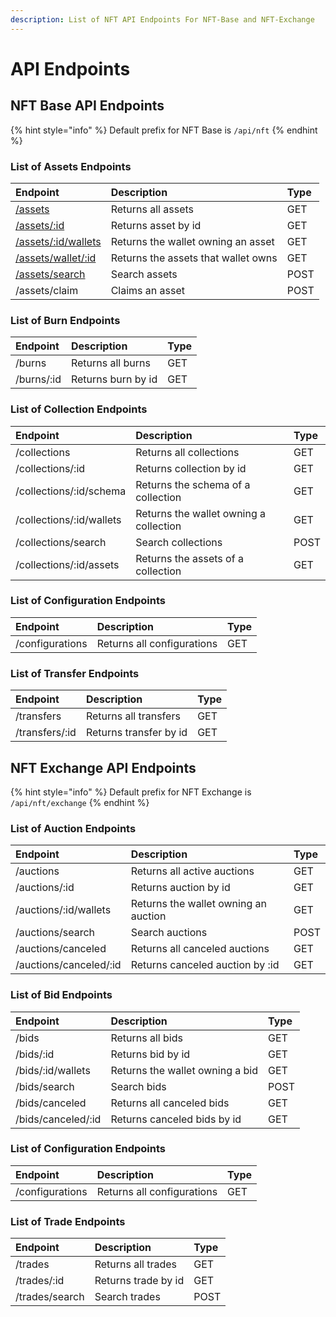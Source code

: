 ```yaml
---
description: List of NFT API Endpoints For NFT-Base and NFT-Exchange
---
```


# API Endpoints

## NFT Base API Endpoints

{% hint style="info" %}
Default prefix for NFT Base is `/api/nft`
{% endhint %}

### List of Assets Endpoints

| Endpoint | Description | Type |
| :--- | :--- | :--- |
| [​/assets​](assets.md#all-assets) | Returns all assets | GET |
| [​/assets/:id​](assets.md#asset-by-id) | Returns asset by id | GET |
| [​/assets/:id/wallets​](assets.md#wallet-owning-asset) | Returns the wallet owning an asset | GET |
| [​/assets/wallet/:id​](assets.md#wallet-assets) | Returns the assets that wallet owns | GET |
| [​/assets/search​](assets.md#search-by-asset) | Search assets | POST |
| /assets/claim | Claims an asset | POST |

### List of Burn Endpoints

| Endpoint | Description | Type |
| :--- | :--- | :--- |
| ​/burns​ | Returns all burns | GET |
| ​/burns/:id​ | Returns burn by id | GET |

### List of Collection Endpoints

| Endpoint | Description | Type |
| :--- | :--- | :--- |
| ​/collections​ | Returns all collections | GET |
| ​/collections/:id​ | Returns collection by id | GET |
| ​/collections/:id/schema​ | Returns the schema of a collection | GET |
| ​/collections/:id/wallets​ | Returns the wallet owning a collection | GET |
| ​/collections/search​ | Search collections | POST |
| ​/collections/:id/assets​ | Returns the assets of a collection | GET |

### List of **Configuration** Endpoints

| Endpoint | Description | Type |
| :--- | :--- | :--- |
| ​/configurations​ | Returns all configurations | GET |

### List of Transfer Endpoints

| Endpoint | Description | Type |
| :--- | :--- | :--- |
| ​/transfers​ | Returns all transfers | GET |
| ​/transfers/:id​ | Returns transfer by id | GET |

## NFT Exchange API Endpoints

{% hint style="info" %}
Default prefix for NFT Exchange is `/api/nft/exchange`
{% endhint %}

### List of Auction Endpoints

| Endpoint | Description | Type |
| :--- | :--- | :--- |
| ​/auctions​ | Returns all active auctions | GET |
| ​/auctions/:id​ | Returns auction by id | GET |
| ​/auctions/:id/wallets​ | Returns the wallet owning an auction | GET |
| ​/auctions/search​ | Search auctions | POST |
| ​/auctions/canceled​ | Returns all canceled auctions | GET |
| ​/auctions/canceled/:id​ | Returns canceled auction by :id | GET |

### List of Bid Endpoints

| Endpoint | Description | Type |
| :--- | :--- | :--- |
| ​/bids​ | Returns all bids | GET |
| ​/bids/:id​ | Returns bid by id | GET |
| ​/bids/:id/wallets​ | Returns the wallet owning a bid | GET |
| ​/bids/search​ | Search bids | POST |
| ​/bids/canceled​ | Returns all canceled bids | GET |
| ​/bids/canceled/:id​ | Returns canceled bids by id | GET |

### List of **Configuration** Endpoints

| Endpoint | Description | Type |
| :--- | :--- | :--- |
| ​/configurations​ | Returns all configurations | GET |

### List of Trade Endpoints

| Endpoint | Description | Type |
| :--- | :--- | :--- |
| ​/trades​ | Returns all trades | GET |
| ​/trades/:id​ | Returns trade by id | GET |
| ​/trades/search​ | Search trades | POST |

